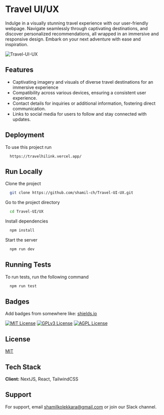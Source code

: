 
# Travel UI/UX

Indulge in a visually stunning travel experience with our user-friendly webpage. Navigate seamlessly through captivating destinations, and discover personalized recommendations, all wrapped in an immersive and responsive design. Embark on your next adventure with ease and inspiration.





![Travel-UI-UX](https://imgur.com/8K4xRRw)


## Features

- Captivating imagery and visuals of diverse travel destinations for an immersive experience
- Compatibility across various devices, ensuring a consistent user experience.
- Contact details for inquiries or additional information, fostering direct communication.
- Links to social media for users to follow and stay connected with updates.


## Deployment

To use this project run

```
  https://travelhilink.vercel.app/
```


## Run Locally

Clone the project

```bash
  git clone https://github.com/shamil-ch/Travel-UI-UX.git
```

Go to the project directory

```bash
  cd Travel-UI/UX
```

Install dependencies

```bash
  npm install
```

Start the server

```bash
  npm run dev
```


## Running Tests

To run tests, run the following command

```bash
  npm run test
```


## Badges

Add badges from somewhere like: [shields.io](https://shields.io/)

[![MIT License](https://img.shields.io/badge/License-MIT-green.svg)](https://choosealicense.com/licenses/mit/)
[![GPLv3 License](https://img.shields.io/badge/License-GPL%20v3-yellow.svg)](https://opensource.org/licenses/)
[![AGPL License](https://img.shields.io/badge/license-AGPL-blue.svg)](http://www.gnu.org/licenses/agpl-3.0)


## License

[MIT](https://choosealicense.com/licenses/mit/)


## Tech Stack

**Client:** NextJS, React, TailwindCSS



## Support

For support, email shamilkolekkara@gmail.com or join our Slack channel.

